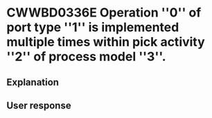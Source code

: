 # CWWBD0336E Operation ''0'' of port type ''1'' is implemented multiple times within pick activity ''2'' of process model ''3''.

## Explanation

## User response